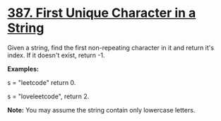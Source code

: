# [387. First Unique Character in a String](https://leetcode.com/problems/first-unique-character-in-a-string/)

Given a string, find the first non-repeating character in it and return it's index. If it doesn't exist, return -1.

**Examples:**

s = "leetcode"
return 0.

s = "loveleetcode",
return 2.

**Note:** You may assume the string contain only lowercase letters.
